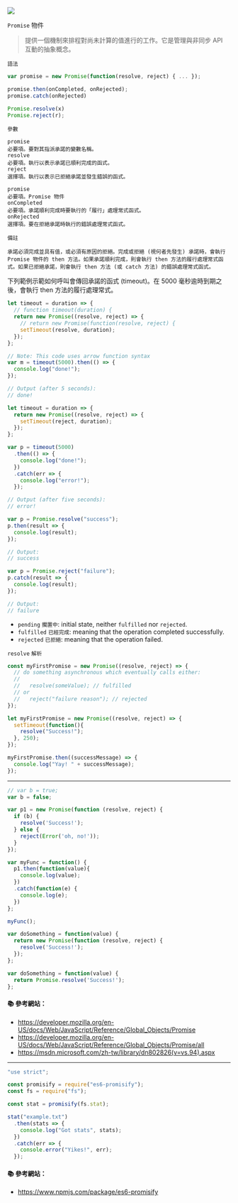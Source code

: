 ![](https://i.imgur.com/t1nmuUG.png)

`Promise` 物件

> 提供一個機制來排程對尚未計算的值進行的工作。它是管理與非同步 API 互動的抽象概念。

`語法`

```js
var promise = new Promise(function(resolve, reject) { ... });

promise.then(onCompleted, onRejected);
promise.catch(onRejected)

Promise.resolve(x)
Promise.reject(r);

```

`參數`

```
promise
必要項。要對其指派承諾的變數名稱。
resolve
必要項。執行以表示承諾已順利完成的函式。
reject
選擇項。執行以表示已拒絕承諾並發生錯誤的函式。

promise
必要項。Promise 物件
onCompleted
必要項。承諾順利完成時要執行的「履行」處理常式函式。
onRejected
選擇項。要在拒絕承諾時執行的錯誤處理常式函式。
```

`備註`

```
承諾必須完成並具有值，或必須有原因的拒絕。完成或拒絕 (視何者先發生) 承諾時，會執行 Promise 物件的 then 方法。如果承諾順利完成，則會執行 then 方法的履行處理常式函式。如果已拒絕承諾，則會執行 then 方法 (或 catch 方法) 的錯誤處理常式函式。
```

下列範例示範如何呼叫會傳回承諾的函式 (timeout)。在 5000 毫秒逾時到期之後，會執行 then 方法的履行處理常式。
```js
let timeout = duration => {
  // function timeout(duration) {
  return new Promise((resolve, reject) => {
    // return new Promise(function(resolve, reject) {
    setTimeout(resolve, duration);
  });
};

// Note: This code uses arrow function syntax
var m = timeout(5000).then(() => {
  console.log("done!");
});

// Output (after 5 seconds):
// done!
```

```js
let timeout = duration => {
  return new Promise((resolve, reject) => {
    setTimeout(reject, duration);
  });
};

var p = timeout(5000)
  .then(() => {
    console.log("done!");
  })
  .catch(err => {
    console.log("error!");
  });

// Output (after five seconds):
// error!
```

```js
var p = Promise.resolve("success");
p.then(result => {
  console.log(result);
});

// Output:
// success
```

```js
var p = Promise.reject("failure");
p.catch(result => {
  console.log(result);
});

// Output:
// failure
```

- `pending` `擱置中`: initial state, neither `fulfilled` nor `rejected`.
- `fulfilled` `已經完成`: meaning that the operation completed successfully.
- `rejected` `已拒絕`: meaning that the operation failed.

`resolve` `解析`

```js
const myFirstPromise = new Promise((resolve, reject) => {
  // do something asynchronous which eventually calls either:
  //
  //   resolve(someValue); // fulfilled
  // or
  //   reject("failure reason"); // rejected
});
```

```js
let myFirstPromise = new Promise((resolve, reject) => {
  setTimeout(function(){
    resolve("Success!");
  }, 250);
});

myFirstPromise.then((successMessage) => {
  console.log("Yay! " + successMessage);
});
```

---

```js
// var b = true;
var b = false;

var p1 = new Promise(function (resolve, reject) {
  if (b) {
    resolve('Success!');
  } else {
    reject(Error('oh, no!'));
  }
});

var myFunc = function() {
  p1.then(function(value){
    console.log(value);
  })
  .catch(function(e) {
    console.log(e);
  })
};

myFunc();
```

```js
var doSomething = function(value) {
  return new Promise(function (resolve, reject) {
    resolve('Success!');
  });
};
```

```js
var doSomething = function(value) {
  return Promise.resolve('Success!');
};
```

#### :books: 參考網站：
- https://developer.mozilla.org/en-US/docs/Web/JavaScript/Reference/Global_Objects/Promise
- https://developer.mozilla.org/en-US/docs/Web/JavaScript/Reference/Global_Objects/Promise/all
- https://msdn.microsoft.com/zh-tw/library/dn802826(v=vs.94).aspx

---

```js
"use strict";

const promisify = require("es6-promisify");
const fs = require("fs");

const stat = promisify(fs.stat);

stat("example.txt")
  .then(stats => {
    console.log("Got stats", stats);
  })
  .catch(err => {
    console.error("Yikes!", err);
  });
```
#### :books: 參考網站：
- https://www.npmjs.com/package/es6-promisify
